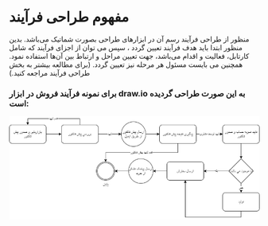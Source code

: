 # مفهوم طراحی فرآیند

منظور از طراحی فرآیند رسم آن در ابزارهای طراحی بصورت شماتیک می‌باشد. بدین منظور ابتدا باید هدف فرآیند تعیین گردد ، سپس می توان از اجزای فرآیند که شامل کارتابل، فعالیت و اقدام می‌باشد، جهت تعیین مراحل و ارتباط بین آن‌ها استفاده نمود. همچنین می بایست مسئول هر مرحله نیز تعیین گردد. (برای مطالعه بیشتر به بخش طراحی فرآیند مراجعه کنید.)

### برای نمونه فرآیند فروش در ابزار draw.io  به این صورت طراحی گردیده است:

![](flowchart_1.png)

